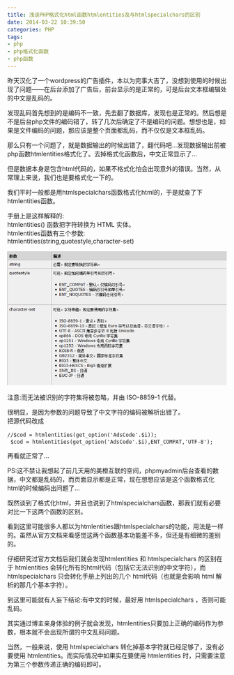 ```yaml
---
title: 浅谈PHP格式化html函数htmlentities及与htmlspecialchars的区别
date: 2014-03-22 10:39:50
categories: PHP
tags: 
- php
- php格式化函数
- php函数
---
```


昨天汉化了一个wordpress的广告插件，本以为完事大吉了，没想到使用的时候出现了问题——在后台添加了广告后，前台显示的是正常的，可是后台文本框编辑处的中文是乱码的。

发现乱码首先想到的是编码不一致，先去翻了数据库，发现也是正常的。然后想是不是后台php文件的编码错了，转了几次后确定了不是编码的问题。想想也是，如果是文件编码的问题，那应该是整个页面都乱码，而不仅仅是文本框乱码。

那么只有一个问题了，就是数据输出的时候出错了，翻代码吧…发现数据输出前被php函数htmlentities格式化了。去掉格式化函数后，中文正常显示了…

但是数据本身是包含html代码的，如果不格式化怕会出现意外的错误。当然，从常理上来说，我们也是要格式化一下的。

我们平时一般都是用htmlspecialchars函数格式化html的，于是就查了下htmlentities函数。

手册上是这样解释的:  
htmlentities() 函数把字符转换为 HTML 实体。  
htmlentities函数有三个参数:  
htmlentities(string,quotestyle,character-set)

[![htmlentities](/images/2014/03/htmlentities.jpg "htmlentities")](/images/2014/03/htmlentities.jpg)

注意:而无法被识别的字符集将被忽略，并由 ISO-8859-1 代替。

很明显，是因为参数的问题导致了中文字符的编码被解析出错了。  
把源代码改成

```
//$cod = htmlentities(get_option('AdsCode'.$i));
 $cod = htmlentities(get_option('AdsCode'.$i),ENT_COMPAT,'UTF-8');
```

再看就正常了…

PS:这不禁让我想起了前几天用的美橙互联的空间，phpmyadmin后台查看的数据，中文都是乱码的，而页面显示都是正常，现在想想应该是这个函数格式化html的时候编码出问题了…

既然谈到了格式化html，并且也说到了htmlspecialchars函数，那我们就有必要对比一下这两个函数的区别。

看到这里可能很多人都以为htmlentities跟htmlspecialchars的功能，用法是一样的。虽然从官方文档来看感觉这两个函数基本功能差不多，但还是有细微的差别的。

仔细研究过官方文档后我们就会发现htmlentities 和 htmlspecialchars 的区别在于 htmlentities 会转化所有的html代码（包括它无法识别的中文字符），而htmlspecialchars 只会转化手册上列出的几个 html代码（也就是会影响 html 解析的那几个基本字符）。

到这里可能就有人妄下结论:有中文的时候，最好用 htmlspecialchars ，否则可能乱码。

其实通过博主亲身体验的例子就会发现，htmlentities只要加上正确的编码作为参数，根本就不会出现所谓的中文乱码问题。

当然，一般来说，使用 htmlspecialchars 转化掉基本字符就已经足够了，没有必要使用 htmlentities。而实际情况中如果实在要使用 htmlentities 时，只需要注意为第三个参数传递正确的编码即可。
